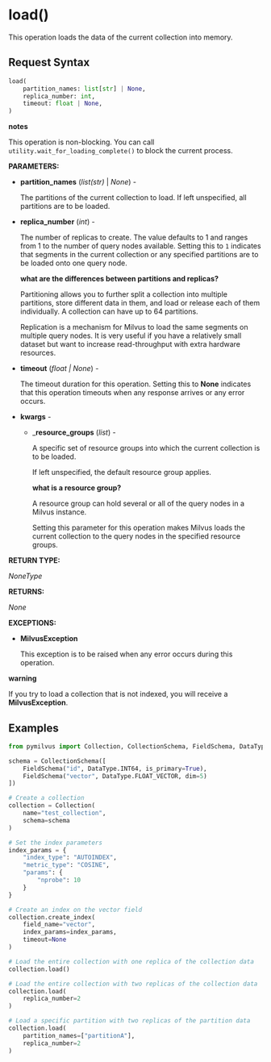 
# load()

This operation loads the data of the current collection into memory. 

## Request Syntax

```python
load(
    partition_names: list[str] | None, 
    replica_number: int, 
    timeout: float | None, 
)
```

<div class="admonition note">

<p><b>notes</b></p>

<p>This operation is non-blocking. You can call <code>utility.wait_for_loading_complete()</code> to block the current process.</p>

</div>

__PARAMETERS:__

- __partition_names__ (_list(str)_ | _None_) - 

    The partitions of the current collection to load. If left unspecified, all partitions are to be loaded.

- __replica_number__ (_int_) -

    The number of replicas to create. The value defaults to 1 and ranges from 1 to the number of query nodes available. Setting this to `1` indicates that segments in the current collection or any specified partitions are to be loaded onto one query node.

    <div class="admonition note">

    <p><b>what are the differences between partitions and replicas?</b></p>

    <p>Partitioning allows you to further split a collection into multiple partitions, store different data in them, and load or release each of them individually. A collection can have up to 64 partitions. </p>
    <p>Replication is a mechanism for Milvus to load the same segments on multiple query nodes. It is very useful if you have a relatively small dataset but want to increase read-throughput with extra hardware resources.</p>

    </div>

- __timeout__ (_float _|_ None_)  -

    The timeout duration for this operation. Setting this to __None__ indicates that this operation timeouts when any response arrives or any error occurs.

- __kwargs__ - 

    - ___resource_groups__ (_list_) -

        A specific set of resource groups into which the current collection is to be loaded.

        If left unspecified, the default resource group applies.

        <div class="admonition note">

        <p><b>what is a resource group?</b></p>

        <p>A resource group can hold several or all of the query nodes in a Milvus instance.</p>
        <p>Setting this parameter for this operation makes Milvus loads the current collection to the query nodes in the specified resource groups.</p>

        </div>

__RETURN TYPE:__

_NoneType_

__RETURNS:__

_None_

__EXCEPTIONS:__

- __MilvusException__

    This exception is to be raised when any error occurs during this operation.

<div class="admonition note">

<p><b>warning</b></p>

<p>If you try to load a collection that is not indexed, you will receive a <strong>MilvusException</strong>.</p>

</div>

## Examples

```python
from pymilvus import Collection, CollectionSchema, FieldSchema, DataType

schema = CollectionSchema([
    FieldSchema("id", DataType.INT64, is_primary=True),
    FieldSchema("vector", DataType.FLOAT_VECTOR, dim=5)
])

# Create a collection
collection = Collection(
    name="test_collection",
    schema=schema
)

# Set the index parameters
index_params = {
    "index_type": "AUTOINDEX",
    "metric_type": "COSINE",
    "params": {
        "nprobe": 10
    }
}

# Create an index on the vector field
collection.create_index(
    field_name="vector", 
    index_params=index_params, 
    timeout=None
)

# Load the entire collection with one replica of the collection data
collection.load()

# Load the entire collection with two replicas of the collection data
collection.load(
    replica_number=2
)

# Load a specific partition with two replicas of the partition data
collection.load(
    partition_names=["partitionA"],
    replica_number=2
)
```

